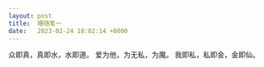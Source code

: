 ```yaml
---
layout: post
title:  珊随笔一
date:   2023-02-24 18:02:14 +0800
---
```


众即真，真即水，水即道。
爱为他，为无私，为魔。
我即私，私即金，金即仙。
